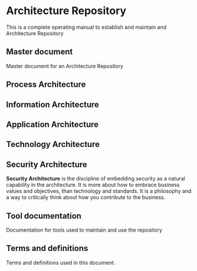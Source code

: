 # Architecture Repository
This is a complete operating manual to establish and maintain and Architecture Repository

## Master document
Master document for an Architecture Repository

## Process Architecture  

## Information Architecture  

## Application Architecture  

## Technology Architecture  

## Security Architecture  
**Security Architecture** is the discipline of embedding security as a natural capability in the architecture. It is more about how to embrace business values and objectives, than technology and standards. It is a philosophy and a way to critically think about how you contribute to the business.

## Tool documentation  
Documentation for tools used to maintain and use the repository  

## Terms and definitions  
Terms and definitions used in this document. 
